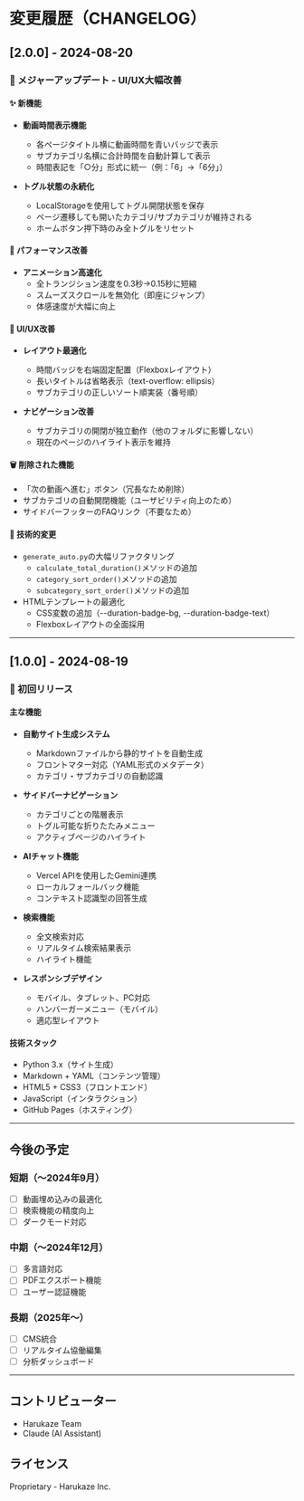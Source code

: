 # 変更履歴（CHANGELOG）

## [2.0.0] - 2024-08-20

### 🎉 メジャーアップデート - UI/UX大幅改善

#### ✨ 新機能
- **動画時間表示機能**
  - 各ページタイトル横に動画時間を青いバッジで表示
  - サブカテゴリ名横に合計時間を自動計算して表示
  - 時間表記を「○分」形式に統一（例：「6」→「6分」）

- **トグル状態の永続化**
  - LocalStorageを使用してトグル開閉状態を保存
  - ページ遷移しても開いたカテゴリ/サブカテゴリが維持される
  - ホームボタン押下時のみ全トグルをリセット

#### 🚀 パフォーマンス改善
- **アニメーション高速化**
  - 全トランジション速度を0.3秒→0.15秒に短縮
  - スムーズスクロールを無効化（即座にジャンプ）
  - 体感速度が大幅に向上

#### 💎 UI/UX改善
- **レイアウト最適化**
  - 時間バッジを右端固定配置（Flexboxレイアウト）
  - 長いタイトルは省略表示（text-overflow: ellipsis）
  - サブカテゴリの正しいソート順実装（番号順）

- **ナビゲーション改善**
  - サブカテゴリの開閉が独立動作（他のフォルダに影響しない）
  - 現在のページのハイライト表示を維持

#### 🗑️ 削除された機能
- 「次の動画へ進む」ボタン（冗長なため削除）
- サブカテゴリの自動開閉機能（ユーザビリティ向上のため）
- サイドバーフッターのFAQリンク（不要なため）

#### 🔧 技術的変更
- `generate_auto.py`の大幅リファクタリング
  - `calculate_total_duration()`メソッドの追加
  - `category_sort_order()`メソッドの追加
  - `subcategory_sort_order()`メソッドの追加
- HTMLテンプレートの最適化
  - CSS変数の追加（--duration-badge-bg, --duration-badge-text）
  - Flexboxレイアウトの全面採用

---

## [1.0.0] - 2024-08-19

### 🎉 初回リリース

#### 主な機能
- **自動サイト生成システム**
  - Markdownファイルから静的サイトを自動生成
  - フロントマター対応（YAML形式のメタデータ）
  - カテゴリ・サブカテゴリの自動認識

- **サイドバーナビゲーション**
  - カテゴリごとの階層表示
  - トグル可能な折りたたみメニュー
  - アクティブページのハイライト

- **AIチャット機能**
  - Vercel APIを使用したGemini連携
  - ローカルフォールバック機能
  - コンテキスト認識型の回答生成

- **検索機能**
  - 全文検索対応
  - リアルタイム検索結果表示
  - ハイライト機能

- **レスポンシブデザイン**
  - モバイル、タブレット、PC対応
  - ハンバーガーメニュー（モバイル）
  - 適応型レイアウト

#### 技術スタック
- Python 3.x（サイト生成）
- Markdown + YAML（コンテンツ管理）
- HTML5 + CSS3（フロントエンド）
- JavaScript（インタラクション）
- GitHub Pages（ホスティング）

---

## 今後の予定

### 短期（〜2024年9月）
- [ ] 動画埋め込みの最適化
- [ ] 検索機能の精度向上
- [ ] ダークモード対応

### 中期（〜2024年12月）
- [ ] 多言語対応
- [ ] PDFエクスポート機能
- [ ] ユーザー認証機能

### 長期（2025年〜）
- [ ] CMS統合
- [ ] リアルタイム協働編集
- [ ] 分析ダッシュボード

---

## コントリビューター
- Harukaze Team
- Claude (AI Assistant)

## ライセンス
Proprietary - Harukaze Inc.